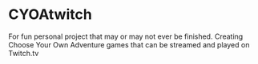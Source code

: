 # CYOAtwitch
For fun personal project that may or may not ever be finished.
Creating Choose Your Own Adventure games that can be streamed and played on Twitch.tv
